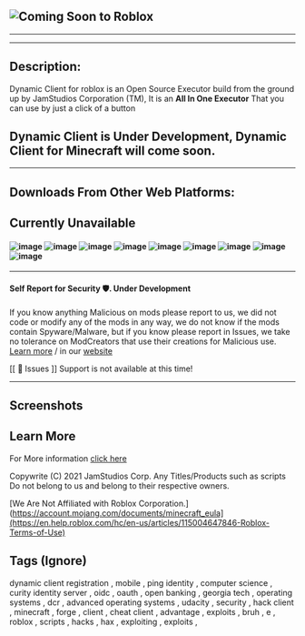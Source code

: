![Coming Soon to Roblox](https://user-images.githubusercontent.com/94430800/170431197-520b0abb-4451-4de4-ade0-44a08b4f28d6.jpg)
---------------------------------------
---------------------------------------

---------------------------------------

## Description:
Dynamic Client for roblox is an Open Source Executor build from the ground up by JamStudios Corporation (TM), It is an **All In One Executor** That you can use by just a click of a button

## Dynamic Client is Under Development, Dynamic Client for Minecraft will come soon.

----------------------------------------------------------------
## Downloads From Other Web Platforms:

Currently Unavailable
----------------------------------------------------------------
#### ![image](https://img.shields.io/github/downloads/JamStudios/dynamicClient/total?color=blue&style=for-the-badge) ![image](https://img.shields.io/github/issues/JamStudiosCorporation/dynamic-client?color=yellow&style=for-the-badge) ![image](https://img.shields.io/github/issues-closed-raw/JamStudios/dynamicClient?color=black&style=for-the-badge) ![image](https://img.shields.io/badge/Supported%20Versions-1.16.5%20%7C%201.17.1-green?style=for-the-badge&logo=https://avatars.githubusercontent.com/u/88536910?s=120&v=4) ![image](https://img.shields.io/badge/ModLoaer%20Support-Forge-orange?style=for-the-badge&logo=appveyor?logo=data:image/png;https://github.com/JamStudios/DynamicClient/blob/main/.github/logo.minecraft.png) ![image](https://img.shields.io/badge/License-(Custom)%20LIcense-purple?style=for-the-badge&logo=appveyor?link=https://github.com/JamStudiosCorporation/Dynamic-Client/blob/main/LICENSE.md?logo=data) ![image](https://img.shields.io/github/commit-activity/w/JamStudios/DynamicClient?style=for-the-badge) ![image](https://img.shields.io/github/stars/JamStudios/DynamicClient?color=yellow&style=for-the-badge) ![image](https://img.shields.io/sourceforge/dt/dynamicclient?color=orange&label=Downloads%20in%20Sourceforge&style=for-the-badge)
----------------------------------------------------------------

#### Self Report for Security 🛡️. **Under Development**
If you know anything Malicious on mods please report to us,
we did not code or modify any of the mods in any way, we do not know
if the mods contain Spyware/Malware, but if you know please report in
Issues, we take no tolerance on ModCreators that use their creations
for Malicious use. [Learn more](https://github.com/JamStudios/DynamicClient/blob/main/SECURITY.md) / in our [website](https://sites.google.com/view/dynamic-client/about/modification-of-mods)

[[ 🚨 Issues ]] Support is not available at this time!

----------------------------------------------------------------

## Screenshots


## Learn More
For More information [click here](https://sites.google.com/view/dynamic-client)

Copywrite (C) 2021 JamStudios Corp.
Any Titles/Products such as scripts Do not belong to us and belong to their respective owners.

[We Are Not Affiliated with Roblox Corporation.](https://account.mojang.com/documents/minecraft_eula](https://en.help.roblox.com/hc/en-us/articles/115004647846-Roblox-Terms-of-Use)

## Tags (Ignore)
dynamic client registration , mobile , ping identity , computer science , curity identity server , oidc , oauth , open banking , georgia tech , operating systems , dcr , advanced operating systems , udacity , security , hack client , minecraft , forge , client , cheat client , advantage , exploits , bruh , e , roblox , scripts , hacks , hax , exploiting , exploits , 
